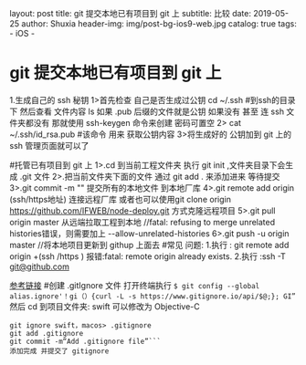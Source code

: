layout:     post
title:      git 提交本地已有项目到 git 上
subtitle:   比较
date:       2019-05-25
author:     Shuxia
header-img: img/post-bg-ios9-web.jpg
catalog: true
tags:
    - iOS -

# git 提交本地已有项目到 git 上
1.生成自己的 ssh 秘钥
 1>首先检查 自己是否生成过公钥
    cd ~/.ssh #到ssh的目录下
    然后查看 文件内容 ls
    如果  .pub 后缀的文件就是公钥 如果没有 甚至 连 ssh 文件夹都没有 那就使用
    ssh-keygen 命令来创建 密码可置空
 2> cat ~/.ssh/id_rsa.pub #该命令 用来 获取公钥内容 
 3>将生成好的 公钥加到 git 上的 ssh 管理页面就可以了
 
#托管已有项目到 git 上
1>.cd 到当前工程文件夹 执行 git init ,文件夹目录下会生成 .git 文件
2>.把当前文件夹下面的文件 通过 git add .  来添加进来 等待提交
3>.git commit -m "" 提交所有的本地文件 到本地厂库 
4>.git remote add origin (ssh/https地址) 连接远程厂库 或者也可以使用git clone origin https://github.com/IFWEB/node-deploy.git 方式克隆远程项目
5>.git pull origin master 从远端拉取工程到本地 //fatal: refusing to merge unrelated histories错误，则需要加上 --allow-unrelated-histories
6>.git push -u origin master  //将本地项目更新到 githup 上面去
#常见 问题:
1.执行 : git remote add origin +(ssh /https ) 
   报错:fatal: remote origin already exists.
2.执行 :ssh -T git@github.com

[参考链接](https://www.cnblogs.com/chuaWeb/p/github.html)
#创建 .gitIgnore 文件
打开终端执行
```$ git config --global alias.ignore'！gi（）{curl -L -s https://www.gitignore.io/api/$@;}; GI”```
然后 cd 到项目文件夹: swift 可以修改为 Objective-C
```cd <存储项目的目录> 
git ignore swift，macos> .gitignore 
git add .gitignore 
git commit -m“Add .gitignore file”```
添加完成 并提交了 gitignore